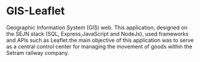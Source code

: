 # GIS-Leaflet
Geographic Information System (GIS) web. This application, designed on the SEJN stack (SQL, Express,JavaScript and NodeJs), used frameworks and APIs such as Leaflet.the main objective of this application was to serve as a central control center for managing the movement of goods within the Setram railway company.
